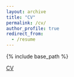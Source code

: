 ```yaml
---
layout: archive
title: "CV"
permalink: /cv/
author_profile: true
redirect_from:
  - /resume
---
```


{% include base_path %}

[CV](http://github.com/ccivanovich/ccivanovich.github.io/blob/master/files/Ivanovich_CV_August2024.pdf)
